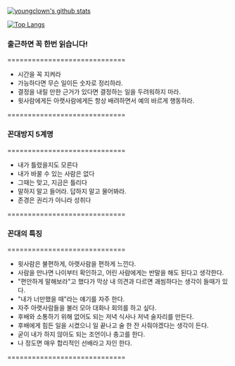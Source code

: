 [![youngclown's github stats](https://github-readme-stats.vercel.app/api?username=youngclown)](https://github.com/anuraghazra/github-readme-stats)

[![Top Langs](https://github-readme-stats.vercel.app/api/top-langs/?username=youngclown)](https://github.com/anuraghazra/github-readme-stats)

<!--
**youngclown/youngclown** is a ✨ _special_ ✨ repository because its `README.md` (this file) appears on your GitHub profile.

Here are some ideas to get you started:

- 🔭 I’m currently working on ...
- 🌱 I’m currently learning ...
- 👯 I’m looking to collaborate on ...
- 🤔 I’m looking for help with ...
- 💬 Ask me about ...
- 📫 How to reach me: ...
- 😄 Pronouns: ...
- ⚡ Fun fact: ...
-->
  
### 출근하면 꼭 한번 읽습니다!  
  
=============================  
- 시간을 꼭 지켜라 
- 가능하다면 무슨 일이든 숫자로 정리하라. 
- 결정을 내릴 만한 근거가 있다면 결정하는 일을 두려워하지 마라. 
- 윗사람에게든 아랫사람에게든 항상 배려하면서 예의 바르게 행동하라. 

=============================  


### 꼰대방지 5계명  
  
=============================  
- 내가 틀렸을지도 모른다  
- 내가 바꿀 수 있는 사람은 없다  
- 그때는 맞고, 지금은 틀리다  
- 말하지 말고 들어라. 답하지 말고 물어봐라.  
- 존경은 권리가 아니라 성취다  

=============================  


### 꼰대의 특징  
  
=============================  
- 윗사람은 불편하게, 아랫사람을 편하게 느낀다.   
- 사람을 만나면 나이부터 확인하고, 어린 사람에게는 반말을 해도 된다고 생각한다.    
- "편안하게 말해보라"고 했다가 막상 내 의견과 다르면 괘씸하다는 생각이 들때가 있다.  
- "내가 너만했을 때"라는 얘기를 자주 한다.   
- 자주 아랫사람들을 불러 모아 대화나 회의를 하고 싶다.   
- 후배와 소통하기 위해 없어도 되는 저녁 식사나 저녁 술자리를 만든다.  
- 후배에게 힘든 일을 시켰으니 일 끝나고 술 한 잔 사줘야겠다는 생각이 든다.  
- 굳이 내가 하지 않아도 되는 조언이나 충고를 한다.  
- 나 정도면 매우 합리적인 선배라고 자인 한다.  

=============================  

